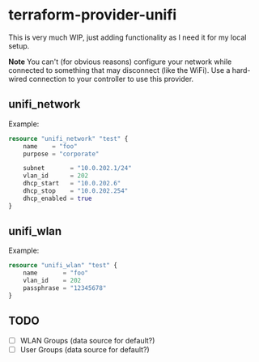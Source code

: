 # terraform-provider-unifi

This is very much WIP, just adding functionality as I need it for my local setup.

**Note** You can't (for obvious reasons) configure your network while connected to something that may disconnect (like the WiFi). Use a hard-wired connection to your controller to use this provider.

## unifi_network

Example:

```terraform
resource "unifi_network" "test" {
	name    = "foo"
	purpose = "corporate"

	subnet       = "10.0.202.1/24"
	vlan_id      = 202
	dhcp_start   = "10.0.202.6"
	dhcp_stop    = "10.0.202.254"
	dhcp_enabled = true
}
```

## unifi_wlan

Example:

```terraform
resource "unifi_wlan" "test" {
	name       = "foo"
	vlan_id    = 202
	passphrase = "12345678"
}
```

## TODO

* [ ] WLAN Groups (data source for default?)
* [ ] User Groups (data source for default?)
